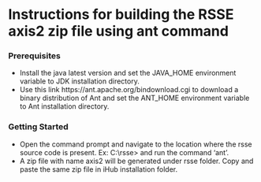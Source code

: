 <h1>Instructions for building the RSSE axis2 zip file using ant command</h1>

<h3>Prerequisites</h3> 

<ul>
<li>Install the java latest version and set the JAVA_HOME environment variable to JDK installation directory.</li>
<li>Use this link https://ant.apache.org/bindownload.cgi to download a binary distribution of Ant and set the ANT_HOME environment variable to Ant installation directory.</li>
</ul>

<h3>Getting Started</h3>

<ul>
<li>Open the command prompt and navigate to the location where the rsse source code is present. Ex: C:\rsse> and run the command ‘ant’.</li>
<li>A zip file with name axis2 will be generated under rsse folder. Copy and paste the same zip file in iHub installation folder.</li>
</ul>
